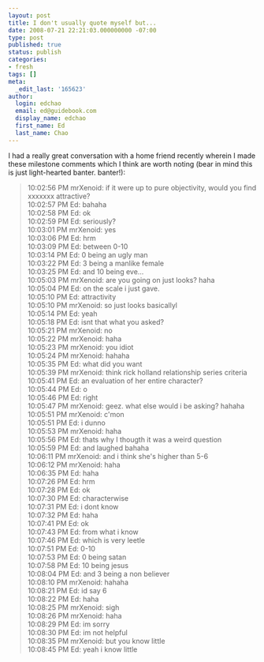 ```yaml
---
layout: post
title: I don't usually quote myself but...
date: 2008-07-21 22:21:03.000000000 -07:00
type: post
published: true
status: publish
categories:
- fresh
tags: []
meta:
  _edit_last: '165623'
author:
  login: edchao
  email: ed@guidebook.com
  display_name: edchao
  first_name: Ed
  last_name: Chao
---
```

<p>I had a really great conversation with a home friend recently wherein I made these milestone comments which I think are worth noting (bear in mind this is just light-hearted banter. banter!):</p>
<blockquote><p>10:02:56 PM mrXenoid: if it were up to pure objectivity, would you find xxxxxxx attractive?<br />
10:02:57 PM Ed: bahaha<br />
10:02:58 PM Ed: ok<br />
10:02:59 PM Ed: seriously?<br />
10:03:01 PM mrXenoid: yes<br />
10:03:06 PM Ed: hrm<br />
10:03:09 PM Ed: between 0-10<br />
10:03:14 PM Ed: 0 being an ugly man<br />
10:03:22 PM Ed: 3 being a manlike female<br />
10:03:25 PM Ed: and 10 being eve...<br />
10:05:03 PM mrXenoid: are you going on just looks? haha<br />
10:05:04 PM Ed: on the scale i just gave.<br />
10:05:10 PM Ed: attractivity<br />
10:05:10 PM mrXenoid: so just looks basicallyl<br />
10:05:14 PM Ed: yeah<br />
10:05:18 PM Ed: isnt that what you asked?<br />
10:05:21 PM mrXenoid: no<br />
10:05:22 PM mrXenoid: haha<br />
10:05:23 PM mrXenoid: you idiot<br />
10:05:24 PM mrXenoid: hahaha<br />
10:05:35 PM Ed: what did you want<br />
10:05:39 PM mrXenoid: think rick holland relationship series criteria<br />
10:05:41 PM Ed: an evaluation of her entire character?<br />
10:05:44 PM Ed: o<br />
10:05:46 PM Ed: right<br />
10:05:47 PM mrXenoid: geez. what else would i be asking? hahaha<br />
10:05:51 PM mrXenoid: c'mon<br />
10:05:51 PM Ed: i dunno<br />
10:05:53 PM mrXenoid: haha<br />
10:05:56 PM Ed: thats why I thougth it was a weird question<br />
10:05:59 PM Ed: and laughed bahaha<br />
10:06:11 PM mrXenoid: and i think she's higher than 5-6<br />
10:06:12 PM mrXenoid: haha<br />
10:06:35 PM Ed: haha<br />
10:07:26 PM Ed: hrm<br />
10:07:28 PM Ed: ok<br />
10:07:30 PM Ed: characterwise<br />
10:07:31 PM Ed: i dont know<br />
10:07:32 PM Ed: haha<br />
10:07:41 PM Ed: ok<br />
10:07:43 PM Ed: from what i know<br />
10:07:46 PM Ed: which is very leetle<br />
10:07:51 PM Ed: 0-10<br />
10:07:53 PM Ed: 0 being satan<br />
10:07:58 PM Ed: 10 being jesus<br />
10:08:04 PM Ed: and 3 being a non believer<br />
10:08:10 PM mrXenoid: hahaha<br />
10:08:21 PM Ed: id say 6<br />
10:08:22 PM Ed: haha<br />
10:08:25 PM mrXenoid: sigh<br />
10:08:26 PM mrXenoid: haha<br />
10:08:29 PM Ed: im sorry<br />
10:08:30 PM Ed: im not helpful<br />
10:08:35 PM mrXenoid: but you know little<br />
10:08:45 PM Ed: yeah i know little</p></blockquote>
